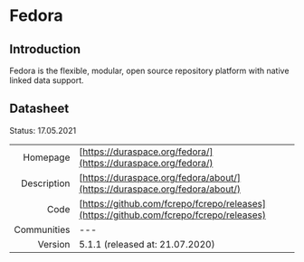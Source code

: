 # Fedora

## Introduction
Fedora is the flexible, modular, open source repository platform with native linked data support.

## Datasheet

Status: 17.05.2021

|              |                                                                             |
| ------------:| :-------------------------------------------------------------------------- |
| Homepage     | [https://duraspace.org/fedora/](https://duraspace.org/fedora/)                          | 
| Description  | [https://duraspace.org/fedora/about/](https://duraspace.org/fedora/about/)  | 
| Code         | [https://github.com/fcrepo/fcrepo/releases](https://github.com/fcrepo/fcrepo/releases)                            | 
| Communities  | ---                                                                         |
| Version      | 5.1.1  (released at: 21.07.2020)                                            |
